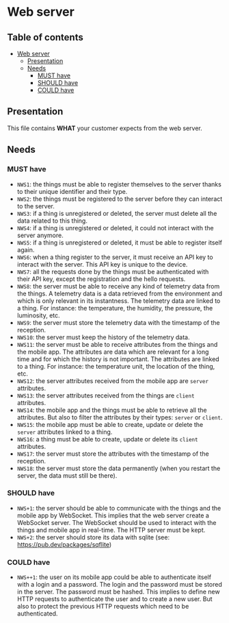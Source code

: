 <!--
SPDX-FileCopyrightText: 2025 Benoît Rolandeau <benoit.rolandeau@allcircuits.com>

SPDX-License-Identifier: MIT
-->

# Web server

## Table of contents <!-- omit from toc -->

- [Web server](#web-server)
  - [Presentation](#presentation)
  - [Needs](#needs)
    - [MUST have](#must-have)
    - [SHOULD have](#should-have)
    - [COULD have](#could-have)

## Presentation

This file contains **WHAT** your customer expects from the web server.

## Needs

### MUST have

- `NWS1`: the things must be able to register themselves to the server thanks to their unique
  identifier and their type.
- `NWS2`: the things must be registered to the server before they can interact to the server.
- `NWS3`: if a thing is unregistered or deleted, the server must delete all the data related to
  this thing.
- `NWS4`: if a thing is unregistered or deleted, it could not interact with the server anymore.
- `NWS5`: if a thing is unregistered or deleted, it must be able to register itself again.
- `NWS6`: when a thing register to the server, it must receive an API key to interact with the
  server. This API key is unique to the device.
- `NWS7`: all the requests done by the things must be authenticated with their API key, except the
  registration and the hello requests.
- `NWS8`: the server must be able to receive any kind of telemetry data from the things. A telemetry
  data is a data retrieved from the environment and which is only relevant in its instantness.
  The telemetry data are linked to a thing.
  For instance: the temperature, the humidity, the pressure, the luminosity, etc.
- `NWS9`: the server must store the telemetry data with the timestamp of the reception.
- `NWS10`: the server must keep the history of the telemetry data.
- `NWS11`: the server must be able to receive attributes from the things and the mobile app. The
  attributes are data which are relevant for a long time and for which the history is not important.
  The attributes are linked to a thing.
  For instance: the temperature unit, the location of the thing, etc.
- `NWS12`: the server attributes received from the mobile app are `server` attributes.
- `NWS13`: the server attributes received from the things are `client` attributes.
- `NWS14`: the mobile app and the things must be able to retrieve all the attributes. But also to
  filter the attributes by their types: `server` or `client`.
- `NWS15`: the mobile app must be able to create, update or delete the `server` attributes linked to
  a thing.
- `NWS16`: a thing must be able to create, update or delete its `client` attributes.
- `NWS17`: the server must store the attributes with the timestamp of the reception.
- `NWS18`: the server must store the data permanently (when you restart the server, the data must
  still be there).

### SHOULD have

- `NWS+1`: the server should be able to communicate with the things and the mobile app by WebSocket.
  This implies that the web server create a WebSocket server. The WebSocket should be used to
  interact with the things and mobile app in real-time. The HTTP server must be kept.
- `NWS+2`: the server should store its data with sqlite (see: https://pub.dev/packages/sqflite)

### COULD have

- `NWS++1`: the user on its mobile app could be able to authenticate itself with a login and a
  password. The login and the password must be stored in the server. The password must be hashed.
  This implies to define new HTTP requests to authenticate the user and to create a new user. But
  also to protect the previous HTTP requests which need to be authenticated.
